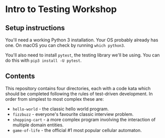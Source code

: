 # Intro to Testing Workshop

## Setup instructions

You'll need a working Python 3 installation. Your OS probably already has one. On macOS you can check by running `which python3`.

You'll also need to install `pytest`, the testing library we'll be using. You can do this with `pip3 install -U pytest`.

## Contents

This repository contains four directories, each with a code kata which should be completed following the rules of test-driven development. In order from simplest to most complex these are:

- `hello-world` - the classic hello world program.
- `fizzbuzz` - everyone's favourite classic interview problem.
- `shopping-cart` - a more complex program involving the interaction of multiple domain entities.
- `game-of-life` - the official #1 most popular cellular automaton.